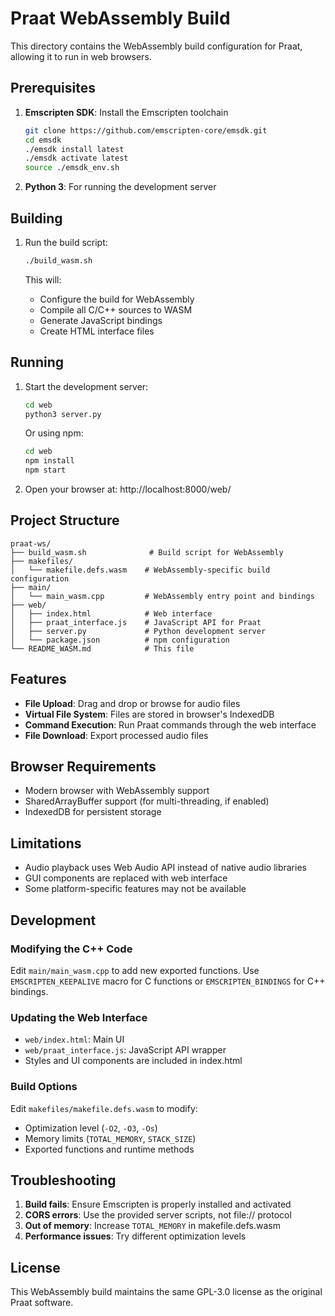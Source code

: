 # Praat WebAssembly Build

This directory contains the WebAssembly build configuration for Praat, allowing it to run in web browsers.

## Prerequisites

1. **Emscripten SDK**: Install the Emscripten toolchain
   ```bash
   git clone https://github.com/emscripten-core/emsdk.git
   cd emsdk
   ./emsdk install latest
   ./emsdk activate latest
   source ./emsdk_env.sh
   ```

2. **Python 3**: For running the development server

## Building

1. Run the build script:
   ```bash
   ./build_wasm.sh
   ```

   This will:
   - Configure the build for WebAssembly
   - Compile all C/C++ sources to WASM
   - Generate JavaScript bindings
   - Create HTML interface files

## Running

1. Start the development server:
   ```bash
   cd web
   python3 server.py
   ```

   Or using npm:
   ```bash
   cd web
   npm install
   npm start
   ```

2. Open your browser at: http://localhost:8000/web/

## Project Structure

```
praat-ws/
├── build_wasm.sh              # Build script for WebAssembly
├── makefiles/
│   └── makefile.defs.wasm    # WebAssembly-specific build configuration
├── main/
│   └── main_wasm.cpp         # WebAssembly entry point and bindings
├── web/
│   ├── index.html            # Web interface
│   ├── praat_interface.js    # JavaScript API for Praat
│   ├── server.py             # Python development server
│   └── package.json          # npm configuration
└── README_WASM.md            # This file
```

## Features

- **File Upload**: Drag and drop or browse for audio files
- **Virtual File System**: Files are stored in browser's IndexedDB
- **Command Execution**: Run Praat commands through the web interface
- **File Download**: Export processed audio files

## Browser Requirements

- Modern browser with WebAssembly support
- SharedArrayBuffer support (for multi-threading, if enabled)
- IndexedDB for persistent storage

## Limitations

- Audio playback uses Web Audio API instead of native audio libraries
- GUI components are replaced with web interface
- Some platform-specific features may not be available

## Development

### Modifying the C++ Code

Edit `main/main_wasm.cpp` to add new exported functions. Use `EMSCRIPTEN_KEEPALIVE` macro for C functions or `EMSCRIPTEN_BINDINGS` for C++ bindings.

### Updating the Web Interface

- `web/index.html`: Main UI
- `web/praat_interface.js`: JavaScript API wrapper
- Styles and UI components are included in index.html

### Build Options

Edit `makefiles/makefile.defs.wasm` to modify:
- Optimization level (`-O2`, `-O3`, `-Os`)
- Memory limits (`TOTAL_MEMORY`, `STACK_SIZE`)
- Exported functions and runtime methods

## Troubleshooting

1. **Build fails**: Ensure Emscripten is properly installed and activated
2. **CORS errors**: Use the provided server scripts, not file:// protocol
3. **Out of memory**: Increase `TOTAL_MEMORY` in makefile.defs.wasm
4. **Performance issues**: Try different optimization levels

## License

This WebAssembly build maintains the same GPL-3.0 license as the original Praat software.